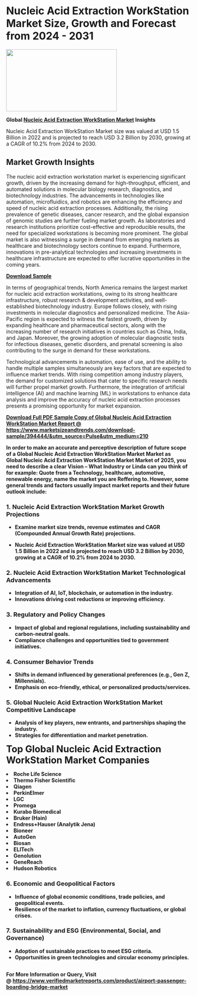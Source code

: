 <H1>Nucleic Acid Extraction WorkStation Market Size, Growth and Forecast from 2024 - 2031</H1><img class="aligncenter size-medium wp-image-584254" src="https://thirdeyenews.in/wp-content/uploads/2024/09/Global-Market-Research-300x168.jpeg" alt="" width="300" height="168" /><p><strong>Global&nbsp;<a href="https://www.marketsizeandtrends.com/download-sample/394444/&amp;utm_source=Pulse&amp;utm_medium=210">Nucleic Acid Extraction WorkStation Market</a> Insights</strong></p><p>Nucleic Acid Extraction WorkStation Market size was valued at USD 1.5 Billion in 2022 and is projected to reach USD 3.2 Billion by 2030, growing at a CAGR of 10.2% from 2024 to 2030.</p><p><h2>Market Growth Insights</h2> <p>The nucleic acid extraction workstation market is experiencing significant growth, driven by the increasing demand for high-throughput, efficient, and automated solutions in molecular biology research, diagnostics, and biotechnology industries. The advancements in technologies like automation, microfluidics, and robotics are enhancing the efficiency and speed of nucleic acid extraction processes. Additionally, the rising prevalence of genetic diseases, cancer research, and the global expansion of genomic studies are further fueling market growth. As laboratories and research institutions prioritize cost-effective and reproducible results, the need for specialized workstations is becoming more prominent. The global market is also witnessing a surge in demand from emerging markets as healthcare and biotechnology sectors continue to expand. Furthermore, innovations in pre-analytical technologies and increasing investments in healthcare infrastructure are expected to offer lucrative opportunities in the coming years.</p> <p><strong><a href="#">Download Sample</a></strong></p> <p>In terms of geographical trends, North America remains the largest market for nucleic acid extraction workstations, owing to its strong healthcare infrastructure, robust research & development activities, and well-established biotechnology industry. Europe follows closely, with rising investments in molecular diagnostics and personalized medicine. The Asia-Pacific region is expected to witness the fastest growth, driven by expanding healthcare and pharmaceutical sectors, along with the increasing number of research initiatives in countries such as China, India, and Japan. Moreover, the growing adoption of molecular diagnostic tests for infectious diseases, genetic disorders, and prenatal screening is also contributing to the surge in demand for these workstations.</p> <p>Technological advancements in automation, ease of use, and the ability to handle multiple samples simultaneously are key factors that are expected to influence market trends. With rising competition among industry players, the demand for customized solutions that cater to specific research needs will further propel market growth. Furthermore, the integration of artificial intelligence (AI) and machine learning (ML) in workstations to enhance data analysis and improve the accuracy of nucleic acid extraction processes presents a promising opportunity for market expansion.</p> <p><strong><a href="#"></p><p><span class=""><strong>Download Full PDF Sample Copy of Global Nucleic Acid Extraction WorkStation Market Report</strong> @ <a href="https://www.marketsizeandtrends.com/download-sample/394444/&amp;utm_source=Pulse&amp;utm_medium=210" target="_blank">https://www.marketsizeandtrends.com/download-sample/394444/&amp;utm_source=Pulse&amp;utm_medium=210</a></span></p><p>In order to make an accurate and perceptive description of future scope of a Global&nbsp;Nucleic Acid Extraction WorkStation Market Market as Global&nbsp;Nucleic Acid Extraction WorkStation Market Market of 2025, you need to describe a clear Vision &ndash; What Industry or Linda can you think of for example: Quote from a Technology, healthcare, automotive, renewable energy, name the market you are Reffering to. However, some general trends and factors usually impact market reports and their future outlook include:</p><h3>1.&nbsp;<strong>Nucleic Acid Extraction WorkStation Market Growth Projections</strong></h3><ul><li>Examine market size trends, revenue estimates and CAGR (Compounded Annual Growth Rate) projections.</li><li><p>Nucleic Acid Extraction WorkStation Market size was valued at USD 1.5 Billion in 2022 and is projected to reach USD 3.2 Billion by 2030, growing at a CAGR of 10.2% from 2024 to 2030.</p></li></ul><h3>2.&nbsp;<strong>Nucleic Acid Extraction WorkStation Market Technological Advancements</strong></h3><ul><li>Integration of AI, IoT, blockchain, or automation in the industry.</li><li>Innovations driving cost reductions or improving efficiency.</li></ul><h3>3.&nbsp;<strong>Regulatory and Policy Changes</strong></h3><ul><li>Impact of global and regional regulations, including sustainability and carbon-neutral goals.</li><li>Compliance challenges and opportunities tied to government initiatives.</li></ul><h3>4.&nbsp;<strong>Consumer Behavior Trends</strong></h3><ul><li>Shifts in demand influenced by generational preferences (e.g., Gen Z, Millennials).</li><li>Emphasis on eco-friendly, ethical, or personalized products/services.</li></ul><h3>5.&nbsp;<strong>Global Nucleic Acid Extraction WorkStation Market Competitive Landscape</strong></h3><ul><li>Analysis of key players, new entrants, and partnerships shaping the industry.</li><li>Strategies for differentiation and market penetration.</li></ul><p data-pm-slice="1 1 []"><span style="color: inherit; font-family: inherit; font-size: 25px;">Top Global Nucleic Acid Extraction WorkStation Market Companies</span></p><div class="" data-test-id=""><p><li>Roche Life Science</li><li> Thermo Fisher Scientific</li><li> Qiagen</li><li> PerkinElmer</li><li> LGC</li><li> Promega</li><li> Kurabo Biomedical</li><li> Bruker (Hain)</li><li> Endress+Hauser (Analytik Jena)</li><li> Bioneer</li><li> AutoGen</li><li> Biosan</li><li> ELITech</li><li> Genolution</li><li> GeneReach</li><li> Hudson Robotics</li></p></div><h3>6.&nbsp;<strong>Economic and Geopolitical Factors</strong></h3><ul><li>Influence of global economic conditions, trade policies, and geopolitical events.</li><li>Resilience of the market to inflation, currency fluctuations, or global crises.</li></ul><h3>7.&nbsp;<strong>Sustainability and ESG (Environmental, Social, and Governance)</strong></h3><ul><li>Adoption of sustainable practices to meet ESG criteria.</li><li>Opportunities in green technologies and circular economy principles.</li></ul><h2><strong style="font-size: 14px;">For More Information or Query, Visit @&nbsp;</strong><a style="background-color: #ffffff; font-size: 14px;" href="https://www.marketsizeandtrends.com/report/nucleic-acid-extraction-workstation-market/" target="_blank">https://www.verifiedmarketreports.com/product/airport-passenger-boarding-bridge-market</a></h2>
